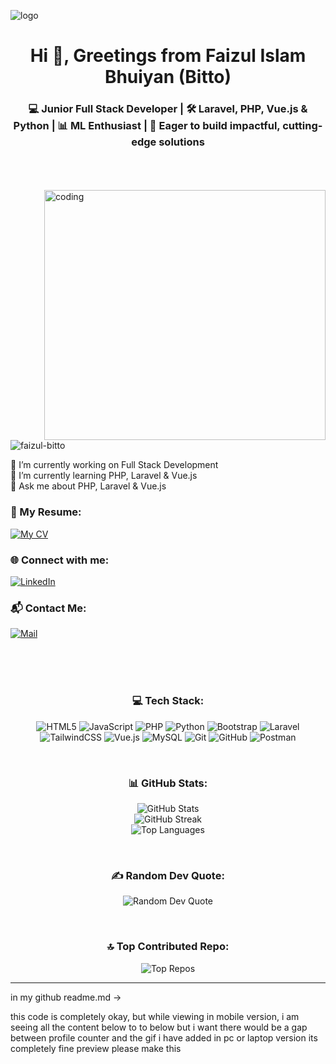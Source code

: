 <!-- GitHub README -->

![logo](https://media.licdn.com/dms/image/v2/D5616AQEp5K4tcTWbMw/profile-displaybackgroundimage-shrink_350_1400/profile-displaybackgroundimage-shrink_350_1400/0/1734291290418?e=1740009600&v=beta&t=g-N2f8Ws0ttPLzbptPEml5V6yLk-XOqNjTRYBv21AXk)

<h1 align="center">Hi 👋, Greetings from Faizul Islam Bhuiyan (Bitto)</h1>
<h3 align="center">💻 Junior Full Stack Developer | 🛠️ Laravel, PHP, Vue.js & Python | 📊 ML Enthusiast | 🌱 Eager to build impactful, cutting-edge solutions</h3>

<br>
<br>
<br>

<img align="right" alt="coding" height="400" width="450" src="https://i.giphy.com/media/v1.Y2lkPTc5MGI3NjExMThhbzRocTRoenZydWtiZ2w1MnFoc2RveG9xcTdsNzc3OWlxcnlmeiZlcD12MV9pbnRlcm5hbF9naWZfYnlfaWQmY3Q9Zw/qgQUggAC3Pfv687qPC/giphy.gif">

<p align="left"> <img src="https://komarev.com/ghpvc/?username=faizul-bitto&label=Profile%20views&color=0e75b6&style=flat" alt="faizul-bitto" /> </p>

🔭 I’m currently working on Full Stack Development<br>🌱 I’m currently learning PHP, Laravel & Vue.js<br>💬 Ask me about PHP, Laravel & Vue.js<br>

<h3 align="left">📄 My Resume:</h3>
<p align="left">
  <a href="https://drive.google.com/file/d/1kAYGh1-00tJwDxGJjlxDy5cs84yTebbE/view?usp=sharing" target="_blank">
    <img align="center" src="https://img.shields.io/badge/My%20Resume-%23FF6C37.svg?style=for-the-badge&logo=google-drive&logoColor=white" alt="My CV">
  </a>
</p>

<h3 align="left">🌐 Connect with me:</h3>
<p align="left">
  <a href="https://www.linkedin.com/in/faizulbitto/" target="_blank">
    <img align="center" src="https://img.shields.io/badge/LinkedIn-%230077B5.svg?style=for-the-badge&logo=linkedin&logoColor=white" alt="LinkedIn">
  </a>
</p>

<h3 align="left">📬 Contact Me:</h3>
<p align="left">
  <a href="mailto:fibhuyanbitto06@gmail.com" target="_blank">
    <img align="center" src="https://img.shields.io/badge/Email-%23D14836.svg?style=for-the-badge&logo=gmail&logoColor=white" alt="Mail">
  </a>
</p>

<br>
<br>
<br>

<h3 align="center">💻 Tech Stack:</h3>
<p align="center">
  <img src="https://img.shields.io/badge/html5-%23E34F26.svg?style=for-the-badge&logo=html5&logoColor=white" alt="HTML5" />
  <img src="https://img.shields.io/badge/javascript-%23323330.svg?style=for-the-badge&logo=javascript&logoColor=%23F7DF1E" alt="JavaScript" />
  <img src="https://img.shields.io/badge/php-%23777BB4.svg?style=for-the-badge&logo=php&logoColor=white" alt="PHP" />
  <img src="https://img.shields.io/badge/python-3670A0?style=for-the-badge&logo=python&logoColor=ffdd54" alt="Python" />
  <img src="https://img.shields.io/badge/bootstrap-%238511FA.svg?style=for-the-badge&logo=bootstrap&logoColor=white" alt="Bootstrap" />
  <img src="https://img.shields.io/badge/laravel-%23FF2D20.svg?style=for-the-badge&logo=laravel&logoColor=white" alt="Laravel" />
  <img src="https://img.shields.io/badge/tailwindcss-%2338B2AC.svg?style=for-the-badge&logo=tailwind-css&logoColor=white" alt="TailwindCSS" />
  <img src="https://img.shields.io/badge/vue.js-%2335495e.svg?style=for-the-badge&logo=vuedotjs&logoColor=%234FC08D" alt="Vue.js" />
  <img src="https://img.shields.io/badge/mysql-4479A1.svg?style=for-the-badge&logo=mysql&logoColor=white" alt="MySQL" />
  <img src="https://img.shields.io/badge/git-%23F05033.svg?style=for-the-badge&logo=git&logoColor=white" alt="Git" />
  <img src="https://img.shields.io/badge/github-%23121011.svg?style=for-the-badge&logo=github&logoColor=white" alt="GitHub" />
  <img src="https://img.shields.io/badge/Postman-FF6C37?style=for-the-badge&logo=postman&logoColor=white" alt="Postman" />
</p>

<br>

<h3 align="center">📊 GitHub Stats:</h3>
<p align="center">
  <img src="https://github-readme-stats.vercel.app/api?username=Faizul-Bitto&show_icons=true&theme=tokyonight" alt="GitHub Stats">
  <br>
  <img src="https://github-readme-streak-stats.herokuapp.com/?user=Faizul-Bitto&theme=tokyonight" alt="GitHub Streak">
  <br>
  <img src="https://github-readme-stats.vercel.app/api/top-langs/?username=Faizul-Bitto&layout=compact&theme=tokyonight" alt="Top Languages">
</p>

<br>

<h3 align="center">✍️ Random Dev Quote:</h3>
<p align="center">
  <img src="https://quotes-github-readme.vercel.app/api?type=vertical&theme=radical" alt="Random Dev Quote">
</p>

<br>

<h3 align="center">🔝 Top Contributed Repo:</h3>
<p align="center">
  <img src="https://github-contributor-stats.vercel.app/api?username=Faizul-Bitto&limit=5&theme=dark&combine_all_yearly_contributions=true" alt="Top Repos">
</p>

---

in my github readme.md ->

this code is completely okay, but while viewing in mobile version, i am seeing all the content below to to below
but i want there would be a gap between profile counter and the gif i have added
in pc or laptop version its completely fine preview
please make this
